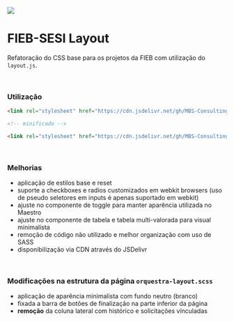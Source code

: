 [![](https://cdn.jsdelivr.net/gh/MBS-Consulting-IT/fieb-sesi-layout/badge)](https://cdn.jsdelivr.net/gh/MBS-Consulting-IT/fieb-sesi-layout)

# FIEB-SESI Layout

Refatoração do CSS base para os projetos da FIEB com utilização do `layout.js`.

<br>

### Utilização
```html
<link rel="stylesheet" href="https://cdn.jsdelivr.net/gh/MBS-Consulting-IT/fieb-sesi-layout@latest/dist/layout-v2.css">

<!-- minificado -->

<link rel="stylesheet" href="https://cdn.jsdelivr.net/gh/MBS-Consulting-IT/fieb-sesi-layout@latest/dist/layout-v2.min.css">
```

<br>

### Melhorias
- aplicação de estilos base e reset
- suporte a checkboxes e radios customizados em webkit browsers (uso de pseudo seletores em inputs é apenas suportado em webkit)
- ajuste no componente de toggle para manter aparência utilizada no Maestro
- ajuste no componente de tabela e tabela multi-valorada para visual minimalista
- remoção de código não utilizado e melhor organização com uso de SASS
- disponibilização via CDN através do JSDelivr

<br>

### Modificações na estrutura da página `orquestra-layout.scss`
- aplicação de aparência minimalista com fundo neutro (branco)
- fixada a barra de botões de finalização na parte inferior da página
- **remoção** da coluna lateral com histórico e solicitações vínculadas

